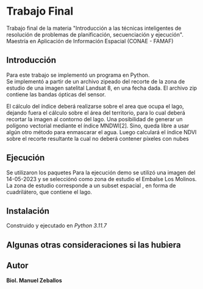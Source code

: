 # Trabajo Final  
Trabajo final de la materia "Introducción a las técnicas inteligentes de resolución de problemas de planificación, secuenciación y ejecución". Maestría en Aplicación de Información Espacial (CONAE - FAMAF)
## Introducción  
Para este trabajo se implementó un programa en Python.  
Se implementó a partir de un archivo zipeado del recorte de la zona de estudio de una imagen satelital Landsat 8, en una fecha dada. El archivo zip contiene las bandas ópticas del sensor.

El cálculo del índice deberá realizarse sobre el area que ocupa el lago, dejando fuera el cálculo sobre el área del territorio, para lo cual deberá recortar la imagen al contorno del lago. Una posibilidad de generar un polígono vectorial mediante el índice MNDWI[2]. Sino, queda libre a usar algún otro método para enmascarar el agua. Luego calculará el índice NDVI sobre el recorte resultante la  cual no deberá contener píxeles con nubes
## Ejecución
Se utilizaron los paquetes
Para la ejecución demo se utilizó una imagen del 14-05-2023 y se selecciónó como zona de estudio el Embalse Los Molinos.
La zona de estudio corresponde a un subset espacial , en forma de cuadrilátero, que contiene el lago.
## Instalación  
Construido y ejecutado en *Python 3.11.7*
## Algunas otras consideraciones si las hubiera  
## Autor  
**Biol. Manuel Zeballos**